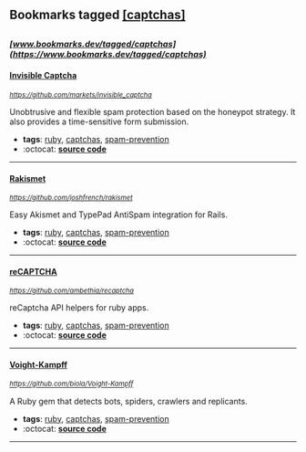## Bookmarks tagged [[captchas]](https://www.bookmarks.dev?q=[captchas])

_<sup><sup>[www.bookmarks.dev/tagged/captchas](https://www.bookmarks.dev/tagged/captchas)</sup></sup>_
---
#### [Invisible Captcha](https://github.com/markets/invisible_captcha)
_<sup>https://github.com/markets/invisible_captcha</sup>_

Unobtrusive and flexible spam protection based on the honeypot strategy. It also provides a time-sensitive form submission.
* **tags**: [ruby](../tagged/ruby.md), [captchas](../tagged/captchas.md), [spam-prevention](../tagged/spam-prevention.md)
* :octocat: **[source code](https://github.com/markets/invisible_captcha)**
---
#### [Rakismet](https://github.com/joshfrench/rakismet)
_<sup>https://github.com/joshfrench/rakismet</sup>_

Easy Akismet and TypePad AntiSpam integration for Rails.
* **tags**: [ruby](../tagged/ruby.md), [captchas](../tagged/captchas.md), [spam-prevention](../tagged/spam-prevention.md)
* :octocat: **[source code](https://github.com/joshfrench/rakismet)**
---
#### [reCAPTCHA](https://github.com/ambethia/recaptcha)
_<sup>https://github.com/ambethia/recaptcha</sup>_

reCaptcha API helpers for ruby apps.
* **tags**: [ruby](../tagged/ruby.md), [captchas](../tagged/captchas.md), [spam-prevention](../tagged/spam-prevention.md)
* :octocat: **[source code](https://github.com/ambethia/recaptcha)**
---
#### [Voight-Kampff](https://github.com/biola/Voight-Kampff)
_<sup>https://github.com/biola/Voight-Kampff</sup>_

A Ruby gem that detects bots, spiders, crawlers and replicants.
* **tags**: [ruby](../tagged/ruby.md), [captchas](../tagged/captchas.md), [spam-prevention](../tagged/spam-prevention.md)
* :octocat: **[source code](https://github.com/biola/Voight-Kampff)**
---
